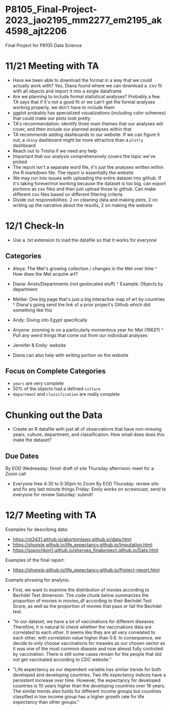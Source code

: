 # P8105_Final-Project-2023_jao2195_mm2277_em2195_ak4598_ajt2206
Final Project for P8105 Data Science 

# 11/21 Meeting with TA

* Have we been able to download the format in a way that we could actually work with? Yes, Diana found where we can download a .csv fil with all objects and import it into a single dataframe
* Are we planning to include formal statistical analyses? Probably a few. TA says that if it's not a good fit or we can't get the formal analyses working properly, we don't have to include them
* ggplot probably has specialized visualizations (including color schemes) that could make our plots look pretty
* TA's recommendation: identify three main themes that our analyses will cover, and then include our planned analyses within that
* TA recommends adding dashboards to our website. If we can figure it out, a `shiny` dashboard might be more attractive than a `plotly` dashboard
* Reach out to Tvisha if we need any help
* Important that our analysis comprehensively covers the topic we've picked
* The report isn't a separate word file, it's just the analyses written within the R markdown file. The report is essentially the website
* We may run into issues with uploading the entire dataset into github. If it's taking forever/not working because the dataset is too big, can export portions as csv files and then just upload those to github. Can make different csv files based on different filtering criteria
* Divide out responsibilities: 2 on cleaning data and making plots, 2 on writing up the narrative about the results, 2 on making the website


# 12/1 Check-In

* Use a .txt extension to load the datafile so that it works for everyone

## Categories

* Aleya: The Met's growing collection / changes in the Met over time
^ How does the Met acquire art?

* Diana: Arists/Departments (not geolocated stuff)
^ Example: Objects by department 

* Melike: One big page that's just a big interactive map of art by countries
^ Diana's going send the link of a prior project's Github which did something like this

* Andy: Diving into Egypt specifically

* Anyone: zooming in on a particularly momentous year for Met (1963?)
^ Pull any weird things that come out from our individual analyses

* Jennifer & Emily: website
- Diana can also help with writing portion on the website 

## Focus on Complete Categories

* `years` are very complete
* 50% of the objects had a defined `culture`
* `department` and `classification` are really complete

# Chunking out the Data

* Create an R datafile with just all of observations that have non-missing years, culture, department, and classification. How small does does this make the dataset?

## Due Dates

By EOD Wednesday: finish draft of site
Thursday afternoon: meet for a Zoom call
- Everyone free 4:30 to 5:30pm to Zoom
By EOD Thursday: review site and fix any last minute things
Friday: Emily works on screencast, send to everyone for review 
Saturday: submit!

# 12/7 Meeting with TA

Examples for describing data: 

* https://st3431.github.io/abortionlaws.github.io/data.html
* https://shunxie.github.io/life_expectancy.github.io/Imputation.html
* https://sopochkon1.github.io/sheroes_finalproject.github.io/Data.html

Examples of the final report:

* https://shunxie.github.io/life_expectancy.github.io/Project-report.html

Example phrasing for analysis: 

* First, we want to examine the distribution of movies according to Bechdel Test dimension. The code chunk below summarizes the proportion of movies in movies_df according to their Bechdel Test Score, as well as the proportion of movies that pass or fail the Bechdel test.

* "In our dataset, we have a lot of vaccinations for different diseases. Therefore, it is natural to check whether the vaccinations data are correlated to each other. It seems like they are all very correlated to each other, with correlation value higher than 0.6. In consequence, we decide to only choose vaccinations for measles as our chosen vector as it was one of the most common disease and now almost fully controled by vaccination. There is still some cases remain for the people that did not get vaccinated according to CDC website."

* "Life expectancy as our dependent variable has similar trends for both developed and developing countries. Two life expectancy indices have a persistent increase over time. However, the expectancy for developed countries is 10 years higher than the developing countries over 16 years. The similar trends also holds for different income groups but countries classified in low income group has a higher growth rate for life expectancy than other groups."





